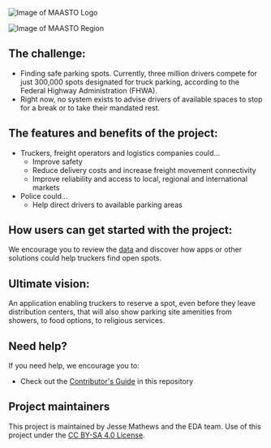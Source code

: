 ![Image of MAASTO Logo](http://www.maasto.net/images/logo_color.jpg)

![Image of MAASTO Region](http://www.maasto.net/images/MAASTOregion.jpg)

## The challenge:
- Finding safe parking spots. Currently, three million drivers compete for just 300,000 spots designated for truck parking, according to the Federal Highway Administration (FHWA).
- Right now, no system exists to advise drivers of available spaces to stop for a break or to take their mandated rest.

## The features and benefits of the project:
- Truckers, freight operators and logistics companies could...
  - Improve safety
  - Reduce delivery costs and increase freight movement connectivity
  - Improve reliability and access to local, regional and international markets
- Police could...
  - Help direct drivers to available parking areas

## How users can get started with the project:
We encourage you to review the [data](https://www.smartcolumbusos.com/data) and discover how apps or other solutions could help truckers find open spots.

## Ultimate vision:
An application enabling truckers to reserve a spot, even before they leave distribution centers, that will also show parking site amenities from showers, to food options, to religious services.

## Need help?
If you need help, we encourage you to:
- Check out the [Contributor's Guide](CONTRIBUTING.md) in this repository

## Project maintainers
This project is maintained by Jesse Mathews and the EDA team. Use of this project under the [CC BY-SA 4.0 License](LICENSE.txt).
